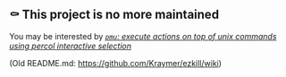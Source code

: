## ⚰️ This project is no more maintained

You may be interested by [_`pmu`: execute actions on top of unix commands using percol interactive selection_](https://github.com/Kraymer/pmu)

(Old README.md: https://github.com/Kraymer/ezkill/wiki)
